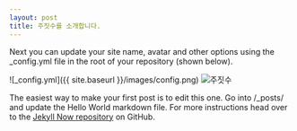 ```yaml
---
layout: post
title: 주짓수를 소개합니다.
---
```


Next you can update your site name, avatar and other options using the _config.yml file in the root of your repository (shown below).

![_config.yml]({{ site.baseurl }}/images/config.png)
![주짓수](https://user-images.githubusercontent.com/64595510/84392951-f6ad0600-ac35-11ea-9bb8-1861fbbbd0c1.jpg)

The easiest way to make your first post is to edit this one. Go into /_posts/ and update the Hello World markdown file. For more instructions head over to the [Jekyll Now repository](https://github.com/barryclark/jekyll-now) on GitHub.
